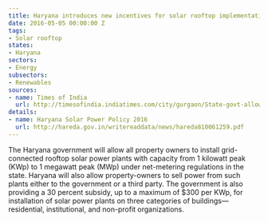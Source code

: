 ```yaml
---
title: Haryana introduces new incentives for solar rooftop implementation
date: 2016-05-05 00:00:00 Z
tags:
- Solar rooftop
states:
- Haryana
sectors:
- Energy
subsectors:
- Renewables
sources:
- name: Times of India
  url: http://timesofindia.indiatimes.com/city/gurgaon/State-govt-allows-rooftop-solar-plants-under-net-metering-system/articleshow/52017329.cms
details:
- name: Haryana Solar Power Policy 2016
  url: http://hareda.gov.in/writereaddata/news/hareda810061259.pdf
---
```


The Haryana government will allow all property owners to install grid-connected rooftop solar power plants with capacity from 1 kilowatt peak (KWp) to 1 megawatt peak (MWp) under net-metering regulations in the state. Haryana will also allow property-owners to sell power from such plants either to the government or a third party. The government is also providing a 30 percent subsidy, up to a maximum of $300 per KWp, for installation of solar power plants on three categories of buildings—residential, institutional, and non-profit organizations.
